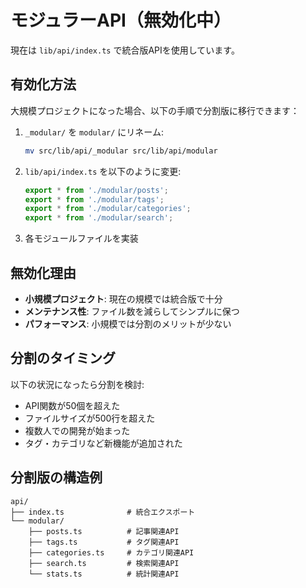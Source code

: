 # モジュラーAPI（無効化中）

現在は `lib/api/index.ts` で統合版APIを使用しています。

## 有効化方法

大規模プロジェクトになった場合、以下の手順で分割版に移行できます：

1. `_modular/` を `modular/` にリネーム:
   ```bash
   mv src/lib/api/_modular src/lib/api/modular
   ```

2. `lib/api/index.ts` を以下のように変更:
   ```typescript
   export * from './modular/posts';
   export * from './modular/tags';
   export * from './modular/categories';
   export * from './modular/search';
   ```

3. 各モジュールファイルを実装

## 無効化理由

- **小規模プロジェクト**: 現在の規模では統合版で十分
- **メンテナンス性**: ファイル数を減らしてシンプルに保つ
- **パフォーマンス**: 小規模では分割のメリットが少ない

## 分割のタイミング

以下の状況になったら分割を検討:

- API関数が50個を超えた
- ファイルサイズが500行を超えた
- 複数人での開発が始まった
- タグ・カテゴリなど新機能が追加された

## 分割版の構造例

```
api/
├── index.ts              # 統合エクスポート
└── modular/
    ├── posts.ts          # 記事関連API
    ├── tags.ts           # タグ関連API
    ├── categories.ts     # カテゴリ関連API
    ├── search.ts         # 検索関連API
    └── stats.ts          # 統計関連API
```
